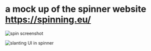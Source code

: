 # a mock up of the spinner website https://spinning.eu/

![spin screenshot](https://user-images.githubusercontent.com/46998960/55275338-0d8f6300-52e5-11e9-9179-22ed0b9aa7d8.JPG)

![slanting UI in spinner](https://user-images.githubusercontent.com/46998960/55275380-88f11480-52e5-11e9-9339-c20c4e55ddcd.JPG)
